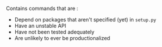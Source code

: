Contains commands that are :

- Depend on packages that aren't specified (yet) in `setup.py`
- Have an unstable API
- Have not been tested adequately
- Are unlikely to ever be productionalized
